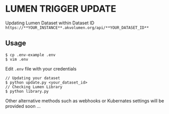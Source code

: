 # LUMEN TRIGGER UPDATE
Updating Lumen Dataset within Dataset ID `https://**YOUR_INSTANCE**.akvolumen.org/api/**YOUR_DATASET_ID**`

## Usage
```
$ cp .env-example .env
$ vim .env
```
Edit ```.env``` file with your credentials

```
// Updating your dataset
$ python update.py <your_dataset_id>
// Checking Lumen Library
$ python library.py
```

Other alternative methods such as webhooks or Kubernates settings will be provided soon ...
